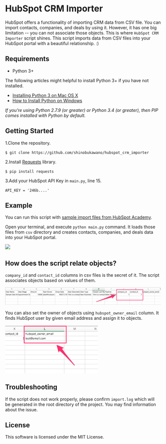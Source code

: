 # HubSpot CRM Importer

HubSpot offers a functionality of importing CRM data from CSV file. You can import contacts, companies, and deals by using it. However, it has one big limitation -- you can not associate those objects. This is where `HubSpot CRM Importer` script shines. This script imports data from CSV files into your HubSpot portal with a beautiful relationship. :)

## Requirements

- Python 3+

The following articles might helpful to install Python 3+ if you have not installed.

- [Installing Python 3 on Mac OS X](http://docs.python-guide.org/en/latest/starting/install3/osx/)
- [How to Install Python on Windows](https://www.howtogeek.com/197947/how-to-install-python-on-windows/)

*If you’re using Python 2.7.9 (or greater) or Python 3.4 (or greater), then PIP comes installed with Python by default.*

## Getting Started

1.Clone the repository.

    $ git clone https://github.com/shinobukawano/hubspot_crm_importer

2.Install [Requests](http://docs.python-requests.org/en/master/) library.

    $ pip install requests

3.Add your HubSpot API Key in `main.py`, line 15.

    API_KEY = '246b....'

## Example

You can run this script with [sample import files from HubSpot Academy](https://knowledge.hubspot.com/articles/kcs_article/contacts/sample-import-files).

Open your terminal, and execute `python main.py` command. It loads those files from `csv` directory and creates contacts, companies, and deals data into your HubSpot portal.

<img src="assets/3.gif" width="500"/>

## How does the script relate objects?

`company_id` and `contact_id` columns in csv files is the secret of it. The script associates objects based on values of them.

<img src="assets/1.png" width="700"/>

You can also set the owner of objects using `hubspot_owner_email` column. It finds HubSpot user by given email address and assign it to objects.

<img src="assets/2.png" width="300"/>

## Troubleshooting

If the script does not work properly, please confirm `import.log` which will be generated in the root directory of the project. You may find information about the issue.

## License

This software is licensed under the MIT License.
